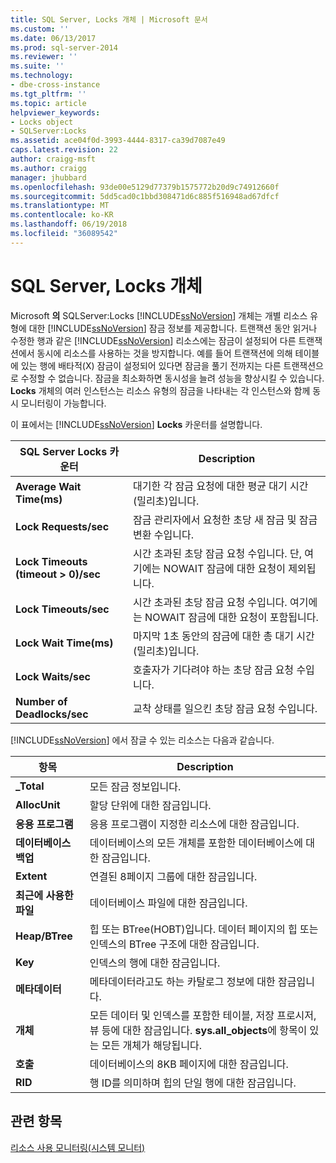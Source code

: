```yaml
---
title: SQL Server, Locks 개체 | Microsoft 문서
ms.custom: ''
ms.date: 06/13/2017
ms.prod: sql-server-2014
ms.reviewer: ''
ms.suite: ''
ms.technology:
- dbe-cross-instance
ms.tgt_pltfrm: ''
ms.topic: article
helpviewer_keywords:
- Locks object
- SQLServer:Locks
ms.assetid: ace04f0d-3993-4444-8317-ca39d7087e49
caps.latest.revision: 22
author: craigg-msft
ms.author: craigg
manager: jhubbard
ms.openlocfilehash: 93de00e5129d77379b1575772b20d9c74912660f
ms.sourcegitcommit: 5dd5cad0c1bbd308471d6c885f516948ad67dfcf
ms.translationtype: MT
ms.contentlocale: ko-KR
ms.lasthandoff: 06/19/2018
ms.locfileid: "36089542"
---
```

# <a name="sql-server-locks-object"></a>SQL Server, Locks 개체
  Microsoft **의** SQLServer:Locks [!INCLUDE[ssNoVersion](../../includes/ssnoversion-md.md)] 개체는 개별 리소스 유형에 대한 [!INCLUDE[ssNoVersion](../../includes/ssnoversion-md.md)] 잠금 정보를 제공합니다. 트랜잭션 동안 읽거나 수정한 행과 같은 [!INCLUDE[ssNoVersion](../../includes/ssnoversion-md.md)] 리소스에는 잠금이 설정되어 다른 트랜잭션에서 동시에 리소스를 사용하는 것을 방지합니다. 예를 들어 트랜잭션에 의해 테이블에 있는 행에 배타적(X) 잠금이 설정되어 있다면 잠금을 풀기 전까지는 다른 트랜잭션으로 수정할 수 없습니다. 잠금을 최소화하면 동시성을 늘려 성능을 향상시킬 수 있습니다. **Locks** 개체의 여러 인스턴스는 리소스 유형의 잠금을 나타내는 각 인스턴스와 함께 동시 모니터링이 가능합니다.  
  
 이 표에서는 [!INCLUDE[ssNoVersion](../../includes/ssnoversion-md.md)] **Locks** 카운터를 설명합니다.  
  
|SQL Server Locks 카운터|Description|  
|-------------------------------|-----------------|  
|**Average Wait Time(ms)**|대기한 각 잠금 요청에 대한 평균 대기 시간(밀리초)입니다.|  
|**Lock Requests/sec**|잠금 관리자에서 요청한 초당 새 잠금 및 잠금 변환 수입니다.|  
|**Lock Timeouts (timeout > 0)/sec**|시간 초과된 초당 잠금 요청 수입니다. 단, 여기에는 NOWAIT 잠금에 대한 요청이 제외됩니다.|  
|**Lock Timeouts/sec**|시간 초과된 초당 잠금 요청 수입니다. 여기에는 NOWAIT 잠금에 대한 요청이 포함됩니다.|  
|**Lock Wait Time(ms)**|마지막 1초 동안의 잠금에 대한 총 대기 시간(밀리초)입니다.|  
|**Lock Waits/sec**|호출자가 기다려야 하는 초당 잠금 요청 수입니다.|  
|**Number of Deadlocks/sec**|교착 상태를 일으킨 초당 잠금 요청 수입니다.|  
  
 [!INCLUDE[ssNoVersion](../../includes/ssnoversion-md.md)] 에서 잠글 수 있는 리소스는 다음과 같습니다.  
  
|항목|Description|  
|----------|-----------------|  
|**_Total**|모든 잠금 정보입니다.|  
|**AllocUnit**|할당 단위에 대한 잠금입니다.|  
|**응용 프로그램**|응용 프로그램이 지정한 리소스에 대한 잠금입니다.|  
|**데이터베이스 백업**|데이터베이스의 모든 개체를 포함한 데이터베이스에 대한 잠금입니다.|  
|**Extent**|연결된 8페이지 그룹에 대한 잠금입니다.|  
|**최근에 사용한 파일**|데이터베이스 파일에 대한 잠금입니다.|  
|**Heap/BTree**|힙 또는 BTree(HOBT)입니다. 데이터 페이지의 힙 또는 인덱스의 BTree 구조에 대한 잠금입니다.|  
|**Key**|인덱스의 행에 대한 잠금입니다.|  
|**메타데이터**|메타데이터라고도 하는 카탈로그 정보에 대한 잠금입니다.|  
|**개체**|모든 데이터 및 인덱스를 포함한 테이블, 저장 프로시저, 뷰 등에 대한 잠금입니다. **sys.all_objects**에 항목이 있는 모든 개체가 해당됩니다.|  
|**호출**|데이터베이스의 8KB 페이지에 대한 잠금입니다.|  
|**RID**|행 ID를 의미하며 힙의 단일 행에 대한 잠금입니다.|  
  
## <a name="see-also"></a>관련 항목  
 [리소스 사용 모니터링&#40;시스템 모니터&#41;](monitor-resource-usage-system-monitor.md)  
  
  